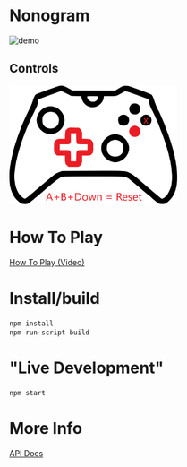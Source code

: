 # Nonogram

<img src="https://i.imgur.com/WVbmFJ0.gif" alt="demo" width="300"/>

## Controls

<img src="/play/controller.png" alt="Controls A=Select; B='X' DPad = Move; ABD = Reset" width="300"/>

# How To Play

[How To Play (Video)](https://www.youtube.com/watch?v=AA8KVoCse3U)

# Install/build

```
npm install
npm run-script build
```

# "Live Development"

```
npm start
```

# More Info

[API Docs](API.md)